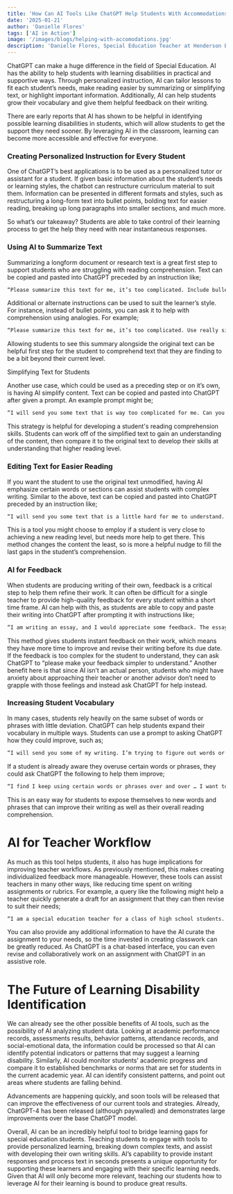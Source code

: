 ```yaml
---
title: 'How Can AI Tools Like ChatGPT Help Students With Accommodations?'
date: '2025-01-21'
author: 'Danielle Flores'
tags: ['AI in Action']
image: '/images/blogs/helping-with-accomodations.jpg'
description: 'Danielle Flores, Special Education Teacher at Henderson Bay High School shares how she is using AI tools to personalize learning for students with accomodations.'
---
```


ChatGPT can make a huge difference in the field of Special Education. AI has the ability to help students with learning disabilities in practical and supportive ways. Through personalized instruction, AI can tailor lessons to fit each student’s needs, make reading easier by summarizing or simplifying text, or highlight important information. Additionally, AI can help students grow their vocabulary and give them helpful feedback on their writing.

There are early reports that AI has shown to be helpful in identifying possible learning disabilities in students, which will allow students to get the support they need sooner. By leveraging AI in the classroom, learning can become more accessible and effective for everyone.

### Creating Personalized Instruction for Every Student

One of ChatGPT’s best applications is to be used as a personalized tutor or assistant for a student. If given basic information about the student’s needs or learning styles, the chatbot can restructure curriculum material to suit them. Information can be presented in different formats and styles, such as restructuring a long-form text into bullet points, bolding text for easier reading, breaking up long paragraphs into smaller sections, and much more.

So what’s our takeaway? Students are able to take control of their learning process to get the help they need with near instantaneous responses.

### Using AI to Summarize Text

Summarizing a longform document or research text is a great first step to support students who are struggling with reading comprehension. Text can be copied and pasted into ChatGPT preceded by an instruction like;

```md
“Please summarize this text for me, it’s too complicated. Include bullet points.”
```

Additional or alternate instructions can be used to suit the learner’s style. For instance, instead of bullet points, you can ask it to help with comprehension using analogies. For example;

```md
“Please summarize this text for me, it’s too complicated. Use really simple language to help me understand the content, then provide some analogies to explain the content.”
```

Allowing students to see this summary alongside the original text can be helpful first step for the student to comprehend text that they are finding to be a bit beyond their current level.

Simplifying Text for Students

Another use case, which could be used as a preceding step or on it’s own, is having AI simplify content. Text can be copied and pasted into ChatGPT after given a prompt. An example prompt might be;

```md
“I will send you some text that is way too complicated for me. Can you please leave the information the same, but rewrite it to use much easier words and make it far easier to understand?”
```

This strategy is helpful for developing a student's reading comprehension skills. Students can work off of the simplified text to gain an understanding of the content, then compare it to the original text to develop their skills at understanding that higher reading level.

### Editing Text for Easier Reading

If you want the student to use the original text unmodified, having AI emphasize certain words or sections can assist students with complex writing. Similar to the above, text can be copied and pasted into ChatGPT preceded by an instruction like;

```md
“I will send you some text that is a little hard for me to understand. Can you keep the text the same, but bold the parts that seem the most important to understand the content?”
```

This is a tool you might choose to employ if a student is very close to achieving a new reading level, but needs more help to get there. This method changes the content the least, so is more a helpful nudge to fill the last gaps in the student’s comprehension.

### AI for Feedback

When students are producing writing of their own, feedback is a critical step to help them refine their work. It can often be difficult for a single teacher to provide high-quality feedback for every student within a short time frame. AI can help with this, as students are able to copy and paste their writing into ChatGPT after prompting it with instructions like;

```md
“I am writing an essay, and I would appreciate some feedback. The essay is about surviving in space, and I am being graded on structure, vocabulary, and grammar. Here is what I have so far, please let me know any ways I can improve the essay.”
```

This method gives students instant feedback on their work, which means they have more time to improve and revise their writing before its due date. If the feedback is too complex for the student to understand, they can ask ChatGPT to “please make your feedback simpler to understand.” Another benefit here is that since AI isn’t an actual person, students who might have anxiety about approaching their teacher or another advisor don’t need to grapple with those feelings and instead ask ChatGPT for help instead.

### Increasing Student Vocabulary

In many cases, students rely heavily on the same subset of words or phrases with little deviation. ChatGPT can help students expand their vocabulary in multiple ways. Students can use a prompt to asking ChatGPT how they could improve, such as;

```md
“I will send you some of my writing. I’m trying to figure out words or phrases that I overuse, are there any in my writing that I use too often?”
```

If a student is already aware they overuse certain words or phrases, they could ask ChatGPT the following to help them improve;

```md
“I find I keep using certain words or phrases over and over … I want to expand my vocabulary, can you give me recommendations? Here are the words I overuse…”
```

This is an easy way for students to expose themselves to new words and phrases that can improve their writing as well as their overall reading comprehension.

# AI for Teacher Workflow

As much as this tool helps students, it also has huge implications for improving teacher workflows. As previously mentioned, this makes creating individualized feedback more manageable. However, these tools can assist teachers in many other ways, like reducing time spent on writing assignments or rubrics. For example, a query like the following might help a teacher quickly generate a draft for an assignment that they can then revise to suit their needs;

```md
“I am a special education teacher for a class of high school students. I need to create a writing assignment about \_**\_, focusing on \_\_\_**. Please create the assignment outline and a rubric to go along with it. Please create the rubric in table format, and don’t include scores or percentages.”
```

You can also provide any additional information to have the AI curate the assignment to your needs, so the time invested in creating classwork can be greatly reduced. As ChatGPT is a chat-based interface, you can even revise and collaboratively work on an assignment with ChatGPT in an assistive role.

# The Future of Learning Disability Identification

We can already see the other possible benefits of AI tools, such as the possibility of AI analyzing student data. Looking at academic performance records, assessments results, behavior patterns, attendance records, and social-emotional data, the information could be processed so that AI can identify potential indicators or patterns that may suggest a learning disability. Similarly, AI could monitor students’ academic progress and compare it to established benchmarks or norms that are set for students in the current academic year. AI can identify consistent patterns, and point out areas where students are falling behind.

Advancements are happening quickly, and soon tools will be released that can improve the effectiveness of our current tools and strategies. Already, ChatGPT-4 has been released (although paywalled) and demonstrates large improvements over the base ChatGPT model.

Overall, AI can be an incredibly helpful tool to bridge learning gaps for special education students. Teaching students to engage with tools to provide personalized learning, breaking down complex texts, and assist with developing their own writing skills. AI’s capability to provide instant responses and process text in seconds presents a unique opportunity for supporting these learners and engaging with their specific learning needs. Given that AI will only become more relevant, teaching our students how to leverage AI for their learning is bound to produce great results.
